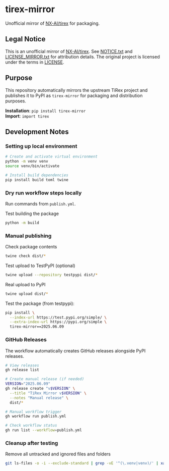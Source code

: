 # tirex-mirror

Unofficial mirror of [NX-AI/tirex](https://github.com/NX-AI/tirex) for packaging.

## Legal Notice

This is an unofficial mirror of [NX-AI/tirex](https://github.com/NX-AI/tirex).
See [NOTICE.txt](NOTICE.txt) and [LICENSE_MIRROR.txt](LICENSE_MIRROR.txt) for attribution details.
The original project is licensed under the terms in [LICENSE](LICENSE).

## Purpose

This repository automatically mirrors the upstream TiRex project and publishes it to PyPI as `tirex-mirror` for packaging and distribution purposes.

**Installation**: `pip install tirex-mirror`  
**Import**: `import tirex`

## Development Notes

### Setting up local environment

```bash
# Create and activate virtual environment
python -m venv venv
source venv/bin/activate

# Install build dependencies
pip install build toml twine
```

### Dry run workflow steps locally

Run commands from `publish.yml`.

Test building the package
```bash
python -m build
```

### Manual publishing

Check package contents
```bash
twine check dist/*
```

Test upload to TestPyPI (optional)
```bash
twine upload --repository testpypi dist/*
```

Real upload to PyPI
```bash
twine upload dist/*
```

Test the package (from testpypi):
```bash
pip install \
  --index-url https://test.pypi.org/simple/ \
  --extra-index-url https://pypi.org/simple \
  tirex-mirror==2025.06.09
```

### GitHub Releases

The workflow automatically creates GitHub releases alongside PyPI releases.

```bash
# View releases
gh release list

# Create manual release (if needed)
VERSION="2025.06.09"
gh release create "v$VERSION" \
  --title "TiRex Mirror v$VERSION" \
  --notes "Manual release" \
  dist/*

# Manual workflow trigger
gh workflow run publish.yml

# Check workflow status
gh run list --workflow=publish.yml
```

### Cleanup after testing

Remove all untracked and ignored files and folders
```bash
git ls-files -o -i --exclude-standard | grep -vE '^(\.venv|venv)/' | xargs -r rm -rf
```

